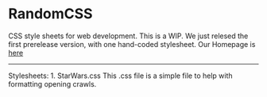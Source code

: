 # RandomCSS
CSS style sheets for web development.
This is a WIP. We just relesed the first prerelease version, with one hand-coded stylesheet.
Our Homepage is <a href="https://leia286.github.io/CSS-Home.html">here</a>
<hr>
Stylesheets:
1. StarWars.css This .css file is a simple file to help with formatting opening crawls.
